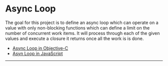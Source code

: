 # Async Loop

The goal for this project is to define an async loop which can operate on a value with only non-blocking functions which can define a limit on the number of concurrent work items. It will process through each of the given values and execute a closure it returns once all the work is is done.

* [Async Loop in Objective-C]
* [Asyn Loop in JavaScript]

---

[Async Loop in Objective-C]: https://gist.github.com/brennanMKE/f2a704e8d5643abf9888579de5c4a94f
[Asyn Loop in JavaScript]: https://gist.github.com/brennanMKE/bbb4d22c67bbb4b0c72e
